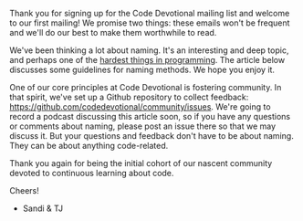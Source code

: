 Thank you for signing up for the Code Devotional mailing list and welcome to our first mailing! We promise two things: these emails won't be frequent and we'll do our best to make them worthwhile to read.

We've been thinking a lot about naming. It's an interesting and deep topic, and perhaps one of the [hardest things in programming](https://martinfowler.com/bliki/TwoHardThings.html). The article below discusses some guidelines for naming methods. We hope you enjoy it.

One of our core principles at Code Devotional is fostering community. In that spirit, we've set up a Github repository to collect feedback: https://github.com/codedevotional/community/issues. We're going to record a podcast discussing this article soon, so if you have any questions or comments about naming, please post an issue there so that we may discuss it. But your questions and feedback don't have to be about naming. They can be about anything code-related.

Thank you again for being the initial cohort of our nascent community devoted to continuous learning about code.

Cheers!

- Sandi & TJ
